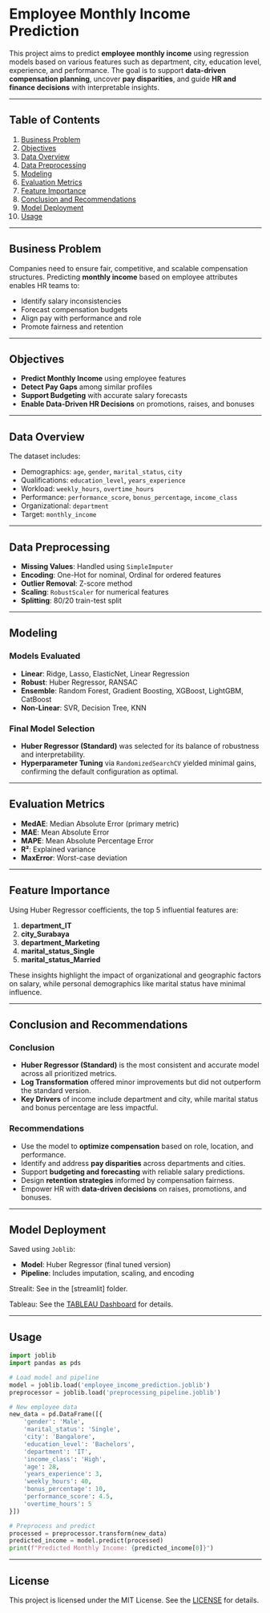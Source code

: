 # Employee Monthly Income Prediction

This project aims to predict **employee monthly income** using regression models based on various features such as department, city, education level, experience, and performance. The goal is to support **data-driven compensation planning**, uncover **pay disparities**, and guide **HR and finance decisions** with interpretable insights.

---

## Table of Contents

1. [Business Problem](#business-problem)  
2. [Objectives](#objectives)  
3. [Data Overview](#data-overview)  
4. [Data Preprocessing](#data-preprocessing)  
5. [Modeling](#modeling)  
6. [Evaluation Metrics](#evaluation-metrics)  
7. [Feature Importance](#feature-importance)  
8. [Conclusion and Recommendations](#conclusion-and-recommendations)  
9. [Model Deployment](#model-deployment)  
10. [Usage](#usage)  

---

## Business Problem

Companies need to ensure fair, competitive, and scalable compensation structures. Predicting **monthly income** based on employee attributes enables HR teams to:

- Identify salary inconsistencies  
- Forecast compensation budgets  
- Align pay with performance and role  
- Promote fairness and retention

---

## Objectives

- **Predict Monthly Income** using employee features  
- **Detect Pay Gaps** among similar profiles  
- **Support Budgeting** with accurate salary forecasts  
- **Enable Data-Driven HR Decisions** on promotions, raises, and bonuses  

---

## Data Overview

The dataset includes:

- Demographics: `age`, `gender`, `marital_status`, `city`  
- Qualifications: `education_level`, `years_experience`  
- Workload: `weekly_hours`, `overtime_hours`  
- Performance: `performance_score`, `bonus_percentage`, `income_class`  
- Organizational: `department`  
- Target: `monthly_income`  

---

## Data Preprocessing

- **Missing Values**: Handled using `SimpleImputer`  
- **Encoding**: One-Hot for nominal, Ordinal for ordered features  
- **Outlier Removal**: Z-score method  
- **Scaling**: `RobustScaler` for numerical features  
- **Splitting**: 80/20 train-test split  

---

## Modeling

### Models Evaluated

- **Linear**: Ridge, Lasso, ElasticNet, Linear Regression  
- **Robust**: Huber Regressor, RANSAC  
- **Ensemble**: Random Forest, Gradient Boosting, XGBoost, LightGBM, CatBoost  
- **Non-Linear**: SVR, Decision Tree, KNN  

### Final Model Selection

- **Huber Regressor (Standard)** was selected for its balance of robustness and interpretability.  
- **Hyperparameter Tuning** via `RandomizedSearchCV` yielded minimal gains, confirming the default configuration as optimal.

---

## Evaluation Metrics

- **MedAE**: Median Absolute Error (primary metric)  
- **MAE**: Mean Absolute Error  
- **MAPE**: Mean Absolute Percentage Error  
- **R²**: Explained variance  
- **MaxError**: Worst-case deviation  

---

## Feature Importance

Using Huber Regressor coefficients, the top 5 influential features are:

1. **department_IT**  
2. **city_Surabaya**  
3. **department_Marketing**  
4. **marital_status_Single**  
5. **marital_status_Married**

These insights highlight the impact of organizational and geographic factors on salary, while personal demographics like marital status have minimal influence.

---

## Conclusion and Recommendations

### Conclusion

- **Huber Regressor (Standard)** is the most consistent and accurate model across all prioritized metrics.  
- **Log Transformation** offered minor improvements but did not outperform the standard version.  
- **Key Drivers** of income include department and city, while marital status and bonus percentage are less impactful.

### Recommendations

- Use the model to **optimize compensation** based on role, location, and performance.  
- Identify and address **pay disparities** across departments and cities.  
- Support **budgeting and forecasting** with reliable salary predictions.  
- Design **retention strategies** informed by compensation fairness.  
- Empower HR with **data-driven decisions** on raises, promotions, and bonuses.

---

## Model Deployment

Saved using `Joblib`:

- **Model**: Huber Regressor (final tuned version)  
- **Pipeline**: Includes imputation, scaling, and encoding  

Strealit:
See in the [streamlit] folder.

Tableau:
See the [TABLEAU Dashboard](https://public.tableau.com/views/employee_income_prediction/Dashboard1?:language=en-US&publish=yes&:sid=&:redirect=auth&:display_count=n&:origin=viz_share_link) for details.

---

## Usage

```python
import joblib
import pandas as pds

# Load model and pipeline
model = joblib.load('employee_income_prediction.joblib')
preprocessor = joblib.load('preprocessing_pipeline.joblib')

# New employee data
new_data = pd.DataFrame([{
    'gender': 'Male',
    'marital_status': 'Single',
    'city': 'Bangalore',
    'education_level': 'Bachelors',
    'department': 'IT',
    'income_class': 'High',
    'age': 28,
    'years_experience': 3,
    'weekly_hours': 40,
    'bonus_percentage': 10,
    'performance_score': 4.5,
    'overtime_hours': 5
}])

# Preprocess and predict
processed = preprocessor.transform(new_data)
predicted_income = model.predict(processed)
print(f"Predicted Monthly Income: {predicted_income[0]}")
```

---

## License

This project is licensed under the MIT License. See the [LICENSE](https://github.com/Quinntes/employee_income_prediction/blob/main/LICENSE) for details.